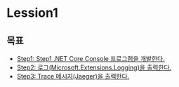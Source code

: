 # Lession1

## 목표
- [Step1: Step1 .NET Core Console 프로그램을 개발한다.](./Step1)
- [Step2: 로그(Microsoft.Extensions.Logging)을 출력한다.](./Step2)
- [Step3: Trace 메시지(Jaeger)을 출력한다.](./Step3)